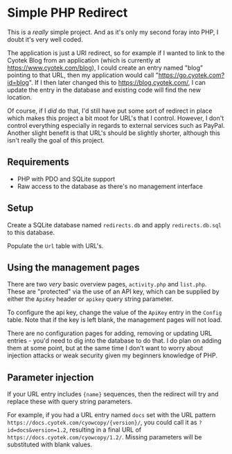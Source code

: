 Simple PHP Redirect
===================

This is a _really_ simple project. And as it's only my second foray into PHP, I doubt it's very well coded.

The application is just a URI redirect, so for example if I wanted to link to the Cyotek Blog from an application (which is currently at https://www.cyotek.com/blog), I could create an entry named "blog" pointing to that URL, then my application would call "https://go.cyotek.com?id=blog". If I then later changed this to https://blog.cyotek.com/, I can update the entry in the database and existing code will find the new location.

Of course, if I _did_ do that, I'd still have put some sort of redirect in place which makes this project a bit moot for URL's that I control. However, I don't control everything especially in regards to external services such as PayPal. Another slight benefit is that URL's should be slightly shorter, although this isn't really the goal of this project. 

Requirements
------------

* PHP with PDO and SQLite support
* Raw access to the database as there's no management interface

Setup
-----

Create a SQLite database named `redirects.db` and apply `redirects.db.sql` to this database.

Populate the `Url` table with URL's.

Using the management pages
--------------------------

There are two _very_ basic overview pages, `activity.php` and `list.php`. These are "protected" via the use of an API key, which can be supplied by either the `ApiKey` header or `apikey` query string parameter.

To configure the api key, change the value of the `ApiKey` entry in the `Config` table. Note that if the key is left blank, the management pages will not load. 

There are no configuration pages for adding, removing or updating URL entries - you'd need to dig into the database to do that. I do plan on adding them at some point, but at the same time I don't want to worry about injection attacks or weak security given my beginners knowledge of PHP.

Parameter injection
-------------------

If your URL entry includes `{name}` sequences, then the redirect will try and replace these with query string parameters.

For example, if you had a URL entry named `docs` set with the URL pattern `https://docs.cyotek.com/cyowcopy/{version}/`, you could call it as `?id=docs&version=1.2`, resulting in a final URL of `https://docs.cyotek.com/cyowcopy/1.2/`. Missing parameters will be substituted with blank values.